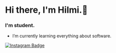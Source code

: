 ### <h1>Hi there, I'm Hilmi.👋 </h1> 

<h3> I'm student. </h3>

-  I’m currently learning everything about software.

[![Instagram Badge](https://img.shields.io/badge/-Instagram-C13584?style=flat-quare&labelColor=C13584&logo=instagram&logoColor=white&link=link)](https://www.instagram.com/hilmi.klvyz/)

